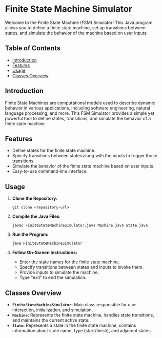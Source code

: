
# Finite State Machine Simulator

Welcome to the Finite State Machine (FSM) Simulator! This Java program allows you to define a finite state machine, set up transitions between states, and simulate the behavior of the machine based on user inputs.

## Table of Contents
- [Introduction](#introduction)
- [Features](#features)
- [Usage](#usage)
- [Classes Overview](#classes-overview)
  
## Introduction
Finite State Machines are computational models used to describe dynamic behavior in various applications, including software engineering, natural language processing, and more. This FSM Simulator provides a simple yet powerful tool to define states, transitions, and simulate the behavior of a finite state machine.

## Features
- Define states for the finite state machine.
- Specify transitions between states along with the inputs to trigger those transitions.
- Simulate the behavior of the finite state machine based on user inputs.
- Easy-to-use command-line interface.

## Usage
1. **Clone the Repository:**
   ```
   git clone <repository-url>
   ```

2. **Compile the Java Files:**
   ```
   javac FiniteStateMachineSimulator.java Machine.java State.java
   ```

3. **Run the Program:**
   ```
   java FiniteStateMachineSimulator
   ```

4. **Follow On-Screen Instructions:**
   - Enter the state names for the finite state machine.
   - Specify transitions between states and inputs to invoke them.
   - Provide inputs to simulate the machine.
   - Type "exit" to end the simulation.

## Classes Overview
- **`FiniteStateMachineSimulator`:** Main class responsible for user interaction, initialization, and simulation.
- **`Machine`:** Represents the finite state machine, handles state transitions, and maintains the current active state.
- **`State`:** Represents a state in the finite state machine, contains information about state name, type (start/finish), and adjacent states.

